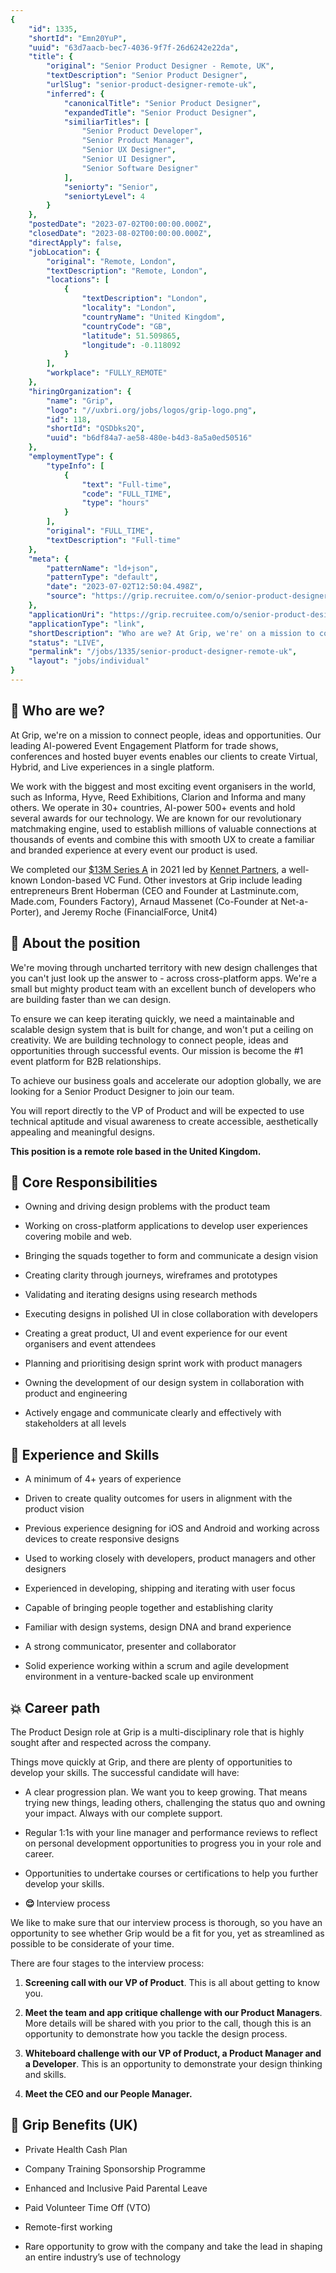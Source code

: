 ```yaml
---
{
	"id": 1335,
	"shortId": "Emn20YuP",
	"uuid": "63d7aacb-bec7-4036-9f7f-26d6242e22da",
	"title": {
		"original": "Senior Product Designer - Remote, UK",
		"textDescription": "Senior Product Designer",
		"urlSlug": "senior-product-designer-remote-uk",
		"inferred": {
			"canonicalTitle": "Senior Product Designer",
			"expandedTitle": "Senior Product Designer",
			"similiarTitles": [
				"Senior Product Developer",
				"Senior Product Manager",
				"Senior UX Designer",
				"Senior UI Designer",
				"Senior Software Designer"
			],
			"seniorty": "Senior",
			"seniortyLevel": 4
		}
	},
	"postedDate": "2023-07-02T00:00:00.000Z",
	"closedDate": "2023-08-02T00:00:00.000Z",
	"directApply": false,
	"jobLocation": {
		"original": "Remote, London",
		"textDescription": "Remote, London",
		"locations": [
			{
				"textDescription": "London",
				"locality": "London",
				"countryName": "United Kingdom",
				"countryCode": "GB",
				"latitude": 51.509865,
				"longitude": -0.118092
			}
		],
		"workplace": "FULLY_REMOTE"
	},
	"hiringOrganization": {
		"name": "Grip",
		"logo": "//uxbri.org/jobs/logos/grip-logo.png",
		"id": 118,
		"shortId": "QSDbks2Q",
		"uuid": "b6df84a7-ae58-480e-b4d3-8a5a0ed50516"
	},
	"employmentType": {
		"typeInfo": [
			{
				"text": "Full-time",
				"code": "FULL_TIME",
				"type": "hours"
			}
		],
		"original": "FULL_TIME",
		"textDescription": "Full-time"
	},
	"meta": {
		"patternName": "ld+json",
		"patternType": "default",
		"date": "2023-07-02T12:50:04.498Z",
		"source": "https://grip.recruitee.com/o/senior-product-designer-remote-uk"
	},
	"applicationUri": "https://grip.recruitee.com/o/senior-product-designer-remote-uk/c/new",
	"applicationType": "link",
	"shortDescription": "Who are we? At Grip, we're' on a mission to connect people, ideas and opportunities. Our leading AI-powered- Event Engagement Platform for trade shows, conferences and hosted buyer events enables",
	"status": "LIVE",
	"permalink": "/jobs/1335/senior-product-designer-remote-uk",
	"layout": "jobs/individual"
}
---
```

<h2><strong>🚀 </strong>Who are we?</h2><p>At Grip, we're on a mission to connect people, ideas and opportunities. Our leading AI-powered Event Engagement Platform for trade shows, conferences and hosted buyer events enables our clients to create Virtual, Hybrid, and Live experiences in a single platform.</p><p>We work with the biggest and most exciting event organisers in the world, such as Informa, Hyve, Reed Exhibitions, Clarion and Informa and many others. We operate in 30+ countries, AI-power 500+ events and hold several awards for our technology. We are known for our revolutionary matchmaking engine, used to establish millions of valuable connections at thousands of events and combine this with smooth UX to create a familiar and branded experience at every event our product is used.</p><p>We completed our <a target="_blank" rel="noopener noreferrer nofollow" href="https://grip.events/news/13-million-series-a-announcement/">$13M Series A</a> in 2021 led by <a target="_blank" rel="noopener noreferrer nofollow" href="https://kennet.com/">Kennet Partners</a>, a well-known London-based VC Fund. Other investors at Grip include leading entrepreneurs Brent Hoberman (CEO and Founder at Lastminute.com, Made.com, Founders Factory), Arnaud Massenet (Co-Founder at Net-a-Porter), and Jeremy Roche (FinancialForce, Unit4)</p><h2><strong>🚀 </strong>About the position</h2><p>We're moving through uncharted territory with new design challenges that you can't just look up the answer to - across cross-platform apps. We're a small but mighty product team with an excellent bunch of developers who are building faster than we can design.</p><p>To ensure we can keep iterating quickly, we need a maintainable and scalable design system that is built for change, and won't put a ceiling on creativity. We are building technology to connect people, ideas and opportunities through successful events. Our mission is become the #1 event platform for B2B relationships.</p><p>To achieve our business goals and accelerate our adoption globally, we are looking for a Senior Product Designer to join our team.</p><p>You will report directly to the VP of Product and will be expected to use technical aptitude and visual awareness to create accessible, aesthetically appealing and meaningful designs.</p><p><strong>This position is a remote role based in the United Kingdom.</strong></p><h2><strong>🚀</strong> Core Responsibilities</h2><ul><li><p>Owning and driving design problems with the product team</p></li><li><p>Working on cross-platform applications to develop user experiences covering mobile and web.</p></li><li><p>Bringing the squads together to form and communicate a design vision</p></li><li><p>Creating clarity through journeys, wireframes and prototypes</p></li><li><p>Validating and iterating designs using research methods</p></li><li><p>Executing designs in polished UI in close collaboration with developers</p></li><li><p>Creating a great product, UI and event experience for our event organisers and event attendees</p></li><li><p>Planning and prioritising design sprint work with product managers</p></li><li><p>Owning the development of our design system in collaboration with product and engineering</p></li><li><p>Actively engage and communicate clearly and effectively with stakeholders at all levels</p></li></ul><h2><strong>🚀 </strong>Experience and Skills</h2><ul><li><p>A minimum of 4+ years of experience</p></li><li><p>Driven to create quality outcomes for users in alignment with the product vision</p></li><li><p>Previous experience designing for iOS and Android and working across devices to create responsive designs</p></li><li><p>Used to working closely with developers, product managers and other designers</p></li><li><p>Experienced in developing, shipping and iterating with user focus</p></li><li><p>Capable of bringing people together and establishing clarity</p></li><li><p>Familiar with design systems, design DNA and brand experience</p></li><li><p>A strong communicator, presenter and collaborator</p></li><li><p>Solid experience working within a scrum and agile development environment in a venture-backed scale up environment</p></li></ul><h2><strong>💥 </strong>Career path</h2><p>The Product Design role at Grip is a multi-disciplinary role that is highly sought after and respected across the company.</p><p>Things move quickly at Grip, and there are plenty of opportunities to develop your skills. The successful candidate will have:</p><ul><li><p>A clear progression plan. We want you to keep growing. That means trying new things, leading others, challenging the status quo and owning your impact. Always with our complete support.</p></li><li><p>Regular 1:1s with your line manager and performance reviews to reflect on personal development opportunities to progress you in your role and career.</p></li><li><p>Opportunities to undertake courses or certifications to help you further develop your skills.</p></li><li><p><strong>😌 </strong>Interview process</p></li></ul><p>We like to make sure that our interview process is thorough, so you have an opportunity to see whether Grip would be a fit for you, yet as streamlined as possible to be considerate of your time.</p><p>There are four stages to the interview process:</p><ol><li><p><strong>Screening call with our VP of Product</strong>. This is all about getting to know you.</p></li><li><p><strong>Meet the team and app critique challenge with our Product Managers</strong>. More details will be shared with you prior to the call, though this is an opportunity to demonstrate how you tackle the design process.</p></li><li><p><strong>Whiteboard challenge with our VP of Product, a Product Manager and a Developer</strong>. This is an opportunity to demonstrate your design thinking and skills.</p></li><li><p><strong>Meet the CEO and our People Manager.</strong></p></li></ol><h2><strong>🚀</strong> Grip Benefits (UK)</h2><ul><li><p>Private Health Cash Plan</p></li><li><p>Company Training Sponsorship Programme</p></li><li><p>Enhanced and Inclusive Paid Parental Leave</p></li><li><p>Paid Volunteer Time Off (VTO)</p></li><li><p>Remote-first working</p></li><li><p>Rare opportunity to grow with the company and take the lead in shaping an entire industry’s use of technology</p></li></ul>
